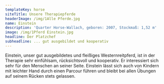 ```yaml
---
templateKey: horse
siteTitle: Unsere Therapiepferde
headerImage: /img/1Alle Pferde.jpg
name: Einstein
description: 'Quarter Horse-Wallach, geboren: 2007, Stockmaß: 1,52 m'
image: /img/1Pferd Einstein.jpg
headline: Der Platzchef
subheadline: ... gut ausgebildet und kooperativ
---
```

Einstein, unser gut ausgebildetes und fleißiges Westernreitpferd, ist in der Therapie sehr einfühlsam, rücksichtsvoll und kooperativ. Er interessiert sich sehr für den Menschen an seiner Seite. Einstein lässt sich auch von Kindern mit leichter Hand durch einen Parcour führen und bleibt bei allen Übungen auf seinem Rücken stets gelassen.
